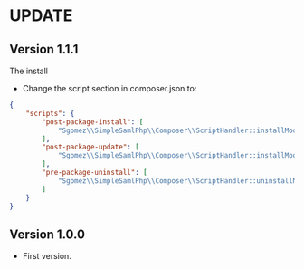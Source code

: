# UPDATE

## Version 1.1.1

The install

- Change the script section in composer.json to:
```json
{
    "scripts": {
        "post-package-install": [
            "Sgomez\\SimpleSamlPhp\\Composer\\ScriptHandler::installModuleHook"
        ],
        "post-package-update": [
            "Sgomez\\SimpleSamlPhp\\Composer\\ScriptHandler::installModuleHook"
        ],
        "pre-package-uninstall": [
            "Sgomez\\SimpleSamlPhp\\Composer\\ScriptHandler::uninstallModuleHook"
        ]
    }
}
```

## Version 1.0.0

- First version.